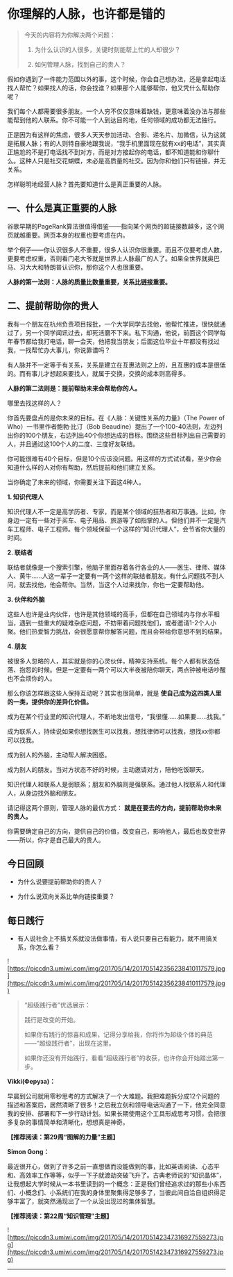 # 你理解的人脉，也许都是错的

> 今天的内容将为你解决两个问题：
> 
> 1. 为什么认识的人很多，关键时刻能帮上忙的人却很少？
> 
> 2. 如何管理人脉，找到自己的贵人？

假如你遇到了一件能力范围以外的事，这个时候，你会自己想办法，还是拿起电话找人帮忙？如果找人的话，你会找谁？如果那个人能够帮你，他又凭什么帮助你呢？

我们每个人都需要很多朋友。一个人穷不仅仅意味着缺钱，更意味着没办法与那些能帮到他的人联系。你不可能一个人到达目的地，任何领域的成功都无法独行。

正是因为有这样的焦虑，很多人天天参加活动、合影、递名片、加微信，认为这就是拓展人脉；有的人则特自豪地跟我说，“我手机里面现在就有xx的电话”，其实真正尴尬的不是打电话找不到对方，而是对方接起你的电话，都不知道能和你聊什么。这种人只是社交花蝴蝶，未必是高质量的社交。因为你和他们只有链接，并无关系。

怎样聪明地经营人脉？首先要知道什么是真正重要的人脉。

## 一、什么是真正重要的人脉

谷歌早期的PageRank算法很值得借鉴——指向某个网页的超链接数越多，这个网页就越重要。网页本身的权重也要考虑在内。

举个例子——你认识很多人不重要，很多人认识你很重要。而且不仅要考虑人数，更要考虑权重，否则看门老大爷就是世界上人脉最广的人了。如果全世界就奥巴马、习大大和特朗普认识你，那你这个人也很重要。

 **人脉的第一法则：人脉的质量比数量重要，关系比链接重要。**

## 二、提前帮助你的贵人

我有一个朋友在杭州负责项目报批，一个大学同学去找他，他帮忙推进，很快就通过了，另一个同学闻讯过去，却死活磨不下来。私下沟通，他说，前面这个同学每年春节都给我打电话，聊一会天，他把我当朋友；后面这位毕业十年都没有找过我，一找帮忙办大事儿，你说靠谱吗？

有人脉并不一定等于有关系，关系是建立在互惠法则之上的，且互惠的成本是很低的。而有事儿才想起来要找人，就属于交换，交换的成本则高得多。

 **人脉的第二法则是：提前帮助未来会帮助你的人。**

哪里去找这样的人？

你首先要盘点的是你未来的目标。在《人脉：关键性关系的力量》（The Power of Who）一书里作者鲍勃·比汀（Bob Beaudine）提出了一个100-40法则，左边列出你的100个朋友，右边列出40个你想达成的目标。围绕这些目标列出自己需要的人，并且通过这100个人的二度、三度好友联结。

你可能很难有40个目标，但是10个应该没问题。用这样的方式试试看，至少你会知道什么样的人对你有帮助，然后提前和他们建立关系。

当你确定了未来的领域，你需要关注下面这4种人。

 **1. 知识代理人**

知识代理人不一定是高学历者、专家，而是某个领域的狂热者和万事通。比如，你身边一定有一些对于买车、电子用品、旅游等了如指掌的人。但他们并不一定是汽车工程师、电子工程师。每个领域保留一个这样的“知识代理人”，会节省你大量的时间。

 **2. 联结者**

联结者就像是一个搜索引擎，他脑子里面存着各行各业的人——医生、律师、媒体人、黄牛……人这一辈子一定要有一两个这样的联结者朋友。有什么问题找不到人问，就去找他，他会帮你。当然，当这个人过来找你，你也一定要帮助他。

 **3. 伙伴和外脑**

这些人也许是业内伙伴，也许是其他领域的高手，但都在自己领域内与你水平相当，遇到一些重大的疑难杂症问题，不妨带着问题找他们，或者邀请1-2个人小聚。他们热爱智力挑战，会很愿意帮你解答问题，而且会带给你意想不到的结果。

 **4. 朋友**

被很多人忽略的人，其实就是你的心灵伙伴，精神支持系统。每个人都有状态低落、抱怨的时候。但是一定要有一两个可以大半夜被陪你聊天，两点钟被电话吵醒也不会烦你的人。

那么你该怎样跟这些人保持互动呢？其实也很简单，就是 **使自己成为这四类人里的一类，提供你的差异化价值。**

成为在某个行业里的知识代理人，不断地发出信号，“我很懂……如果要……找我。”

成为联系人，持续说如果你想找医生可以找我，想找律师可以找我，想找xx你都可以找我。

成为别人的外脑，主动帮人解决困惑。

成为别人的朋友。当对方状态不好的时候，主动邀请对方，陪他吃饭聊天。

知识代理人和联系人是弱联系；朋友和外脑则是强联系。通过他人找联系人和代理人，从身边找外脑和朋友。

请记得这两个原则，管理人脉的最优方式： **就是在要去的方向，提前帮助你未来的贵人。**

你需要确定自己的方向，提供自己的价值，改变自己，影响他人，最后也改变世界——所以，你才是自己最大的贵人。

## 今日回顾

* 为什么说要提前帮助你的贵人？

* 为什么说双向关系比单向链接重要？

## 每日践行

* 有人说社会上不搞关系就没法做事情，有人说只要自己有能力，就不用搞关系，你怎么看？

![https://piccdn3.umiwi.com/img/201705/14/201705142356238410117579.jpg](https://piccdn3.umiwi.com/img/201705/14/201705142356238410117579.jpg)

> “超级践行者”优选展示：
> 
> 践行是改变的开始。
> 
> 如果你有践行的惊喜和成果，记得分享给我，你将作为超级个体的典范——“超级践行者”，出现在这里。
> 
> 如果你还没有开始践行，看看“超级践行者”的收获，也许你会开始踏出第一步。

 **Vikki(Феруза)：**

早晨到公司就用零秒思考的方式解决了一个大难题。我把难题拆分成12个问题的描述和答案后，居然清晰了很多！之后我立刻和领导电话沟通了一下，他完全同意我的安排、部署和下一步行动计划。如果长期使用这个工具形成思考习惯，会把很多复杂的事情简单和清晰化，想想真是神奇。

 **【推荐阅读：第29周“图解的力量”主题】**

 **Simon Gong：**

最近很开心，做到了许多之前一直想做而没能做到的事，比如英语阅读、心态平和、高效率工作等等，似乎一下子就渡劫突破飞升了。古典老师说的“知识晶体”，让我想起大学时候从一本书里读到的一个概念：正是我们曾经追求过的那些小东西们、小概念们、小系统们在我的身体里聚集得足够多了，当彼此间自洽自组织得足够丰富了，就突然涌现出了一个从没出现过的集体智慧。

 **【推荐阅读：第22周“知识管理”主题】**

![https://piccdn3.umiwi.com/img/201705/14/201705142347316927559273.jpg](https://piccdn3.umiwi.com/img/201705/14/201705142347316927559273.jpg)

---
